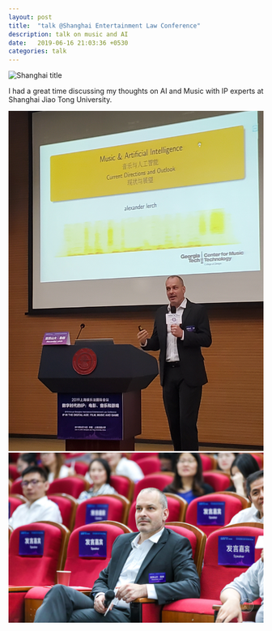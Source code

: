 ```yaml
---
layout: post
title:  "talk @Shanghai Entertainment Law Conference"
description: talk on music and AI
date:   2019-06-16 21:03:36 +0530
categories: talk
---
```

![Shanghai title](/img/20190616_shanghai-0.jpg)

I had a great time discussing my thoughts on AI and Music with IP experts at Shanghai Jiao Tong University.

![MPA title](/img/20190616_shanghai-1.jpg)
![MPA title](/img/20190616_shanghai-2.jpg)
